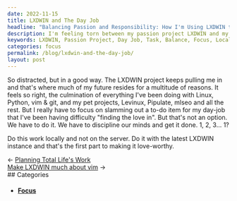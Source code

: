 ```yaml
---
date: 2022-11-15
title: LXDWIN and The Day Job
headline: "Balancing Passion and Responsibility: How I'm Using LXDWIN to Get Through My Day Job"
description: I'm feeling torn between my passion project LXDWIN and my day job. To make it more bearable, I'm using the latest LXDWIN instance to complete a task I'm not fond of. Join me as I try to balance my passion and my job in this blog post.
keywords: LXDWIN, Passion Project, Day Job, Task, Balance, Focus, Local, Latest Instance
categories: focus
permalink: /blog/lxdwin-and-the-day-job/
layout: post
---
```



So distracted, but in a good way. The LXDWIN project keeps pulling me in and
that's where much of my future resides for a multitude of reasons. It feels so
right, the culmination of everything I've been doing with Linux, Python, vim &
git, and my pet projects, Levinux, Pipulate, mlseo and all the rest. But I
really have to focus on slamming out a to-do item for my day-job that I've been
having difficulty "finding the love in". But that's not an option. We have to
do it. We have to discipline our minds and get it done. 1, 2, 3... 1?

Do this work locally and not on the server. Do it with the latest LXDWIN
instance and that's the first part to making it love-worthy.


<div class="post-nav"><div class="post-nav-prev"><span class="arrow">&larr;&nbsp;</span><a href="planning-total-life-s-work">Planning Total Life's Work</a></div><div class="post-nav-next"><a href="make-lxdwin-much-about-vim">Make LXDWIN much about vim</a><span class="arrow">&nbsp;&rarr;</span></div></div>
## Categories

<ul>
<li><h4><a href='/focus/'>Focus</a></h4></li></ul>